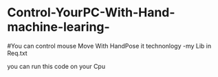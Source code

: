 # Control-YourPC-With-Hand-machine-learing-


#You can control mouse Move With HandPose
  it technonlogy
    -my Lib in Req.txt
    
you can run this code on your Cpu 
